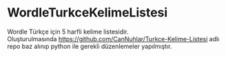 # WordleTurkceKelimeListesi
Wordle Türkçe için 5 harfli kelime listesidir. <br>
Oluşturulmasında https://github.com/CanNuhlar/Turkce-Kelime-Listesi adlı repo baz alınıp python ile gerekli düzenlemeler yapılmıştır.